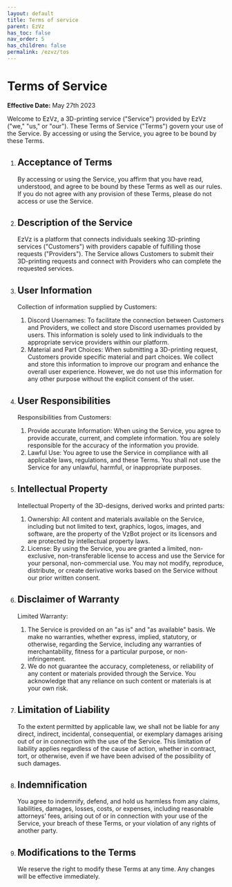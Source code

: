 ```yaml
---
layout: default
title: Terms of service
parent: EzVz
has_toc: false
nav_order: 5
has_children: false
permalink: /ezvz/tos
---
```


# Terms of Service

**Effective Date:** May 27th 2023

Welcome to EzVz, a 3D-printing service ("Service") provided by EzVz ("we," "us," or "our"). These Terms of Service ("Terms") govern your use of the Service. By accessing or using the Service, you agree to be bound by these Terms.

1. ## Acceptance of Terms

    By accessing or using the Service, you affirm that you have read, understood, and agree to be bound by these Terms as well as our rules. If you do not agree with any provision of these Terms, please do not access or use the Service.

2. ## Description of the Service

    EzVz is a platform that connects individuals seeking 3D-printing services ("Customers") with providers capable of fulfilling those requests ("Providers"). The Service allows Customers to submit their 3D-printing requests and connect with Providers who can complete the requested services.

3. ## User Information

    Collection of information supplied by Customers:

    1. Discord Usernames: To facilitate the connection between Customers and Providers, we collect and store Discord usernames provided by users. This information is solely used to link individuals to the appropriate service providers within our platform.
    2. Material and Part Choices: When submitting a 3D-printing request, Customers provide specific material and part choices. We collect and store this information to improve our program and enhance the overall user experience. However, we do not use this information for any other purpose without the explicit consent of the user.

4. ## User Responsibilities

    Responsibilities from Customers:

    1. Provide accurate Information: When using the Service, you agree to provide accurate, current, and complete information. You are solely responsible for the accuracy of the information you provide.
    2. Lawful Use: You agree to use the Service in compliance with all applicable laws, regulations, and these Terms. You shall not use the Service for any unlawful, harmful, or inappropriate purposes.

5. ## Intellectual Property

    Intellectual Property of the 3D-designs, derived works and printed parts:

    1. Ownership: All content and materials available on the Service, including but not limited to text, graphics, logos, images, and software, are the property of the VzBot project or its licensors and are protected by intellectual property laws.
    2. License: By using the Service, you are granted a limited, non-exclusive, non-transferable license to access and use the Service for your personal, non-commercial use. You may not modify, reproduce, distribute, or create derivative works based on the Service without our prior written consent.

6. ## Disclaimer of Warranty

    Limited Warranty:

    1. The Service is provided on an "as is" and "as available" basis. We make no warranties, whether express, implied, statutory, or otherwise, regarding the Service, including any warranties of merchantability, fitness for a particular purpose, or non-infringement.
    2. We do not guarantee the accuracy, completeness, or reliability of any content or materials provided through the Service. You acknowledge that any reliance on such content or materials is at your own risk.

7. ## Limitation of Liability

    To the extent permitted by applicable law, we shall not be liable for any direct, indirect, incidental, consequential, or exemplary damages arising out of or in connection with the use of the Service. This limitation of liability applies regardless of the cause of action, whether in contract, tort, or otherwise, even if we have been advised of the possibility of such damages.

8. ## Indemnification

    You agree to indemnify, defend, and hold us harmless from any claims, liabilities, damages, losses, costs, or expenses, including reasonable attorneys' fees, arising out of or in connection with your use of the Service, your breach of these Terms, or your violation of any rights of another party.

9. ## Modifications to the Terms

    We reserve the right to modify these Terms at any time. Any changes will be effective immediately.

